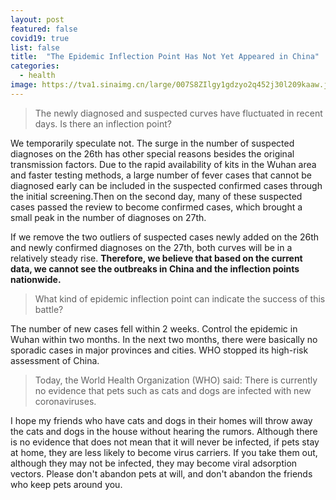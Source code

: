 ```yaml
---
layout: post
featured: false
covid19: true
list: false
title:  "The Epidemic Inflection Point Has Not Yet Appeared in China"
categories: 
  - health
image: https://tva1.sinaimg.cn/large/007S8ZIlgy1gdzyo2q452j30l209kaaw.jpg
---
```


> The newly diagnosed and suspected curves have fluctuated in recent days. Is there an inflection point?

We temporarily speculate not. The surge in the number of suspected diagnoses on the 26th has other special reasons besides the original transmission factors. Due to the rapid availability of kits in the Wuhan area and faster testing methods, a large number of fever cases that cannot be diagnosed early can be included in the suspected confirmed cases through the initial screening.Then on the second day, many of these suspected cases passed the review to become confirmed cases, which brought a small peak in the number of diagnoses on 27th.

If we remove the two outliers of suspected cases newly added on the 26th and newly confirmed diagnoses on the 27th, both curves will be in a relatively steady rise. **Therefore, we believe that based on the current data, we cannot see the outbreaks in China and the inflection points nationwide.**

> What kind of epidemic inflection point can indicate the success of this battle?

The number of new cases fell within 2 weeks. Control the epidemic in Wuhan within two months. In the next two months, there were basically no sporadic cases in major provinces and cities. WHO stopped its high-risk assessment of China.

> Today, the World Health Organization (WHO) said: There is currently no evidence that pets such as cats and dogs are infected with new coronaviruses.

I hope my friends who have cats and dogs in their homes will throw away the cats and dogs in the house without hearing the rumors. Although there is no evidence that does not mean that it will never be infected, if pets stay at home, they are less likely to become virus carriers. If you take them out, although they may not be infected, they may become viral adsorption vectors. Please don't abandon pets at will, and don't abandon the friends who keep pets around you.